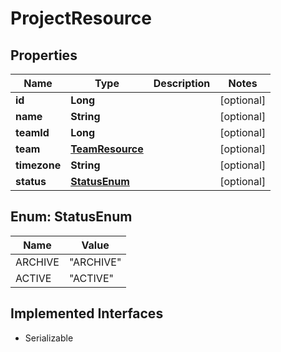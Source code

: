 

# ProjectResource

## Properties

Name | Type | Description | Notes
------------ | ------------- | ------------- | -------------
**id** | **Long** |  |  [optional]
**name** | **String** |  |  [optional]
**teamId** | **Long** |  |  [optional]
**team** | [**TeamResource**](TeamResource.md) |  |  [optional]
**timezone** | **String** |  |  [optional]
**status** | [**StatusEnum**](#StatusEnum) |  |  [optional]



## Enum: StatusEnum

Name | Value
---- | -----
ARCHIVE | &quot;ARCHIVE&quot;
ACTIVE | &quot;ACTIVE&quot;


## Implemented Interfaces

* Serializable


